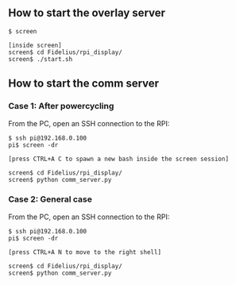 ## How to start the overlay server 
```
$ screen

[inside screen]
screen$ cd Fidelius/rpi_display/
screen$ ./start.sh
```

## How to start the comm server

### Case 1: After powercycling

From the PC, open an SSH connection to the RPI:

```
$ ssh pi@192.168.0.100
pi$ screen -dr

[press CTRL+A C to spawn a new bash inside the screen session]

screen$ cd Fidelius/rpi_display/
screen$ python comm_server.py
```

### Case 2: General case

From the PC, open an SSH connection to the RPI:

```
$ ssh pi@192.168.0.100
pi$ screen -dr

[press CTRL+A N to move to the right shell]

screen$ cd Fidelius/rpi_display/
screen$ python comm_server.py
```
